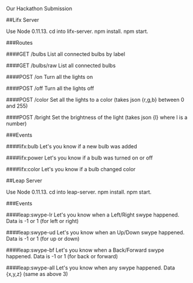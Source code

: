 Our Hackathon Submission



##Lifx Server

Use Node 0.11.13. cd into lifx-server. npm install. npm start.

###Routes

####GET /bulbs
List all connected bulbs by label

####GET /bulbs/raw
List all connected bulbs

####POST /on
Turn all the lights on

####POST /off
Turn all the lights off

####POST /color
Set all the lights to a color (takes json {r,g,b} between 0 and 255)

####POST /bright
Set the brightness of the light (takes json {l} where l is a number)

###Events

####lifx:bulb
Let's you know if a new bulb was added

####lifx:power
Let's you know if a bulb was turned on or off

####lifx:color
Let's you know if a bulb changed color



##Leap Server

Use Node 0.11.13. cd into leap-server. npm install. npm start.

###Events

####leap:swype-lr
Let's you know when a Left/Right swype happened. Data is -1 or 1 (for left or right)

####leap:swype-ud
Let's you know when an Up/Down swype happened. Data is -1 or 1 (for up or down)

####leap:swype-bf
Let's you know when a Back/Forward swype happened. Data is -1 or 1 (for back or forward)

####leap:swype-all
Let's you know when any swype happened. Data {x,y,z} (same as above 3)
